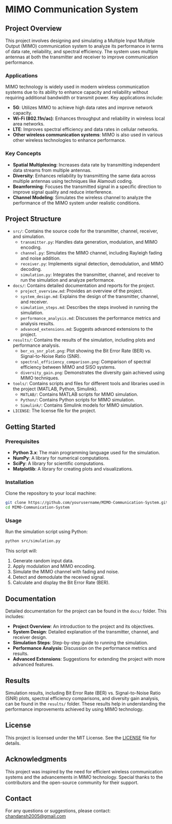 # MIMO Communication System

## Project Overview

This project involves designing and simulating a Multiple Input Multiple Output (MIMO) communication system to analyze its performance in terms of data rate, reliability, and spectral efficiency. The system uses multiple antennas at both the transmitter and receiver to improve communication performance.

### Applications
MIMO technology is widely used in modern wireless communication systems due to its ability to enhance capacity and reliability without requiring additional bandwidth or transmit power. Key applications include:
- **5G**: Utilizes MIMO to achieve high data rates and improve network capacity.
- **Wi-Fi (802.11n/ac)**: Enhances throughput and reliability in wireless local area networks.
- **LTE**: Improves spectral efficiency and data rates in cellular networks.
- **Other wireless communication systems**: MIMO is also used in various other wireless technologies to enhance performance.

### Key Concepts
- **Spatial Multiplexing**: Increases data rate by transmitting independent data streams from multiple antennas.
- **Diversity**: Enhances reliability by transmitting the same data across multiple antennas using techniques like Alamouti coding.
- **Beamforming**: Focuses the transmitted signal in a specific direction to improve signal quality and reduce interference.
- **Channel Modeling**: Simulates the wireless channel to analyze the performance of the MIMO system under realistic conditions.

## Project Structure

- `src/`: Contains the source code for the transmitter, channel, receiver, and simulation.
  - `transmitter.py`: Handles data generation, modulation, and MIMO encoding.
  - `channel.py`: Simulates the MIMO channel, including Rayleigh fading and noise addition.
  - `receiver.py`: Implements signal detection, demodulation, and MIMO decoding.
  - `simulation.py`: Integrates the transmitter, channel, and receiver to run the simulation and analyze performance.
- `docs/`: Contains detailed documentation and reports for the project.
  - `project_overview.md`: Provides an overview of the project.
  - `system_design.md`: Explains the design of the transmitter, channel, and receiver.
  - `simulation_steps.md`: Describes the steps involved in running the simulation.
  - `performance_analysis.md`: Discusses the performance metrics and analysis results.
  - `advanced_extensions.md`: Suggests advanced extensions to the project.
- `results/`: Contains the results of the simulation, including plots and performance analysis.
  - `ber_vs_snr_plot.png`: Plot showing the Bit Error Rate (BER) vs. Signal-to-Noise Ratio (SNR).
  - `spectral_efficiency_comparison.png`: Comparison of spectral efficiency between MIMO and SISO systems.
  - `diversity_gain.png`: Demonstrates the diversity gain achieved using MIMO techniques.
- `tools/`: Contains scripts and files for different tools and libraries used in the project (MATLAB, Python, Simulink).
  - `MATLAB/`: Contains MATLAB scripts for MIMO simulation.
  - `Python/`: Contains Python scripts for MIMO simulation.
  - `Simulink/`: Contains Simulink models for MIMO simulation.
- `LICENSE`: The license file for the project.

## Getting Started

### Prerequisites

- **Python 3.x**: The main programming language used for the simulation.
- **NumPy**: A library for numerical computations.
- **SciPy**: A library for scientific computations.
- **Matplotlib**: A library for creating plots and visualizations.

### Installation

Clone the repository to your local machine:

```bash
git clone https://github.com/yourusername/MIMO-Communication-System.git
cd MIMO-Communication-System
```

### Usage

Run the simulation script using Python:

```bash
python src/simulation.py
```

This script will:
1. Generate random input data.
2. Apply modulation and MIMO encoding.
3. Simulate the MIMO channel with fading and noise.
4. Detect and demodulate the received signal.
5. Calculate and display the Bit Error Rate (BER).

## Documentation

Detailed documentation for the project can be found in the `docs/` folder. This includes:
- **Project Overview**: An introduction to the project and its objectives.
- **System Design**: Detailed explanation of the transmitter, channel, and receiver design.
- **Simulation Steps**: Step-by-step guide to running the simulation.
- **Performance Analysis**: Discussion on the performance metrics and results.
- **Advanced Extensions**: Suggestions for extending the project with more advanced features.

## Results

Simulation results, including Bit Error Rate (BER) vs. Signal-to-Noise Ratio (SNR) plots, spectral efficiency comparisons, and diversity gain analysis, can be found in the `results/` folder. These results help in understanding the performance improvements achieved by using MIMO technology.

## License

This project is licensed under the MIT License. See the [LICENSE](LICENSE) file for details.

## Acknowledgments

This project was inspired by the need for efficient wireless communication systems and the advancements in MIMO technology. Special thanks to the contributors and the open-source community for their support.

## Contact

For any questions or suggestions, please contact: [chandansh2005@gmail.com](mailto:chandansh2005@gmail.com)
